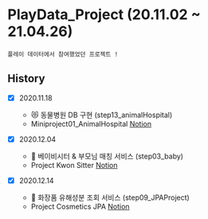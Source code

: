 # PlayData_Project (20.11.02 ~ 21.04.26)

    플레이 데이터에서 참여했었던 프로젝트 !


## History

- [x] 2020.11.18
    - &#128571; 동물병원 DB 구현 (step13_animalHospital)
    - Miniproject01_AnimalHospital  [Notion](https://www.notion.so/75c5281df7dc44da971cb17eab5d9dcf)
    
- [x] 2020.12.04
    - &#127868; 베이비시터 & 부모님 매칭 서비스 (step03_baby)
    - Project Kwon Sitter  [Notion](https://www.notion.so/Project-Kwon-Sitter-f9fe5f9fc7c34f82b42e4b048f02b644)   
    
- [x] 2020.12.14
    - &#128132; 화장품 유해성분 조회 서비스 (step09_JPAProject)
    - Project Cosmetics JPA  [Notion](https://www.notion.so/Playdata-Project-JPA-JPQL-c56be3efca3e41cda77ddbd484f70fe6)
